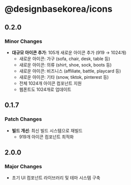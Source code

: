 # @designbasekorea/icons

## 0.2.0

### Minor Changes

- **대규모 아이콘 추가**: 105개 새로운 아이콘 추가 (919 → 1024개)
  - 새로운 아이콘: 가구 (sofa, chair, desk, table 등)
  - 새로운 아이콘: 의류 (shirt, shoe, sock, boots 등)  
  - 새로운 아이콘: 비즈니스 (affiliate, battle, playcard 등)
  - 새로운 아이콘: 기타 (snow, tiktok, pinterest 등)
  - 전체 1024개 아이콘 컴포넌트 지원
  - 웹폰트도 1024개로 업데이트

## 0.1.7

### Patch Changes

- **빌드 개선**: 최신 빌드 시스템으로 재빌드
  - 919개 아이콘 컴포넌트 최적화

## 2.0.0

### Major Changes

- 초기 UI 컴포넌트 라이브러리 및 테마 시스템 구축
